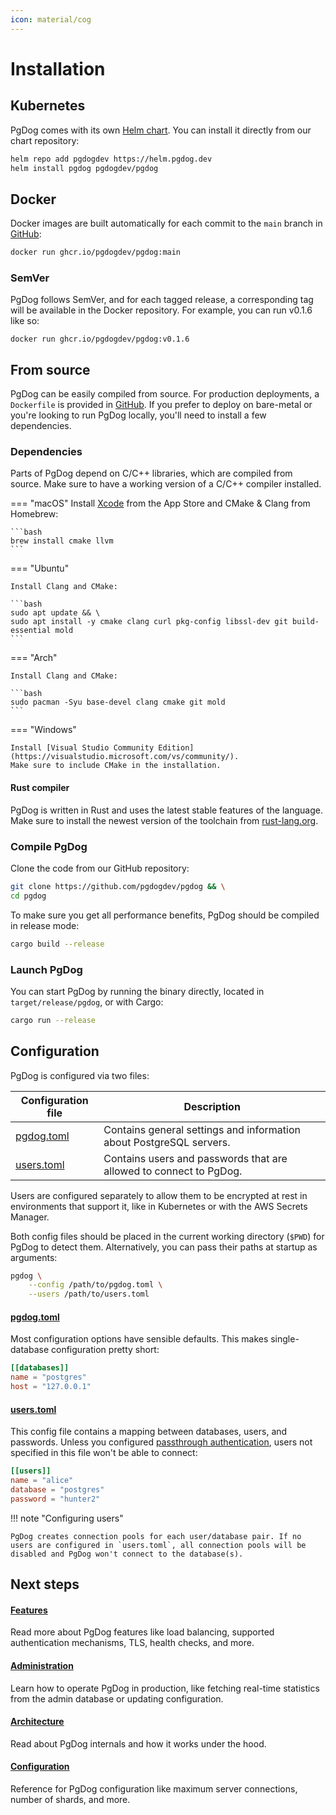 ```yaml
---
icon: material/cog
---
```

# Installation

## Kubernetes

PgDog comes with its own [Helm chart](https://github.com/pgdogdev/helm). You can install it directly from our chart repository:

```bash
helm repo add pgdogdev https://helm.pgdog.dev
helm install pgdog pgdogdev/pgdog
```

## Docker

Docker images are built automatically for each commit to the `main` branch in [GitHub](https://github.com/pgdogdev/pgdog/pkgs/container/pgdog):

```bash
docker run ghcr.io/pgdogdev/pgdog:main
```

### SemVer

PgDog follows SemVer, and for each tagged release, a corresponding tag will be available in the Docker repository. For example, you can run v0.1.6 like so:

```
docker run ghcr.io/pgdogdev/pgdog:v0.1.6
```

## From source

PgDog can be easily compiled from source. For production deployments, a `Dockerfile` is provided in [GitHub](https://github.com/pgdogdev/pgdog/tree/main/Dockerfile). If you prefer to deploy on bare-metal or you're looking to run PgDog locally, you'll need to install a few dependencies.

### Dependencies

Parts of PgDog depend on C/C++ libraries, which are compiled from source. Make sure to have a working version of a C/C++ compiler installed.

=== "macOS"
    Install [Xcode](https://developer.apple.com/xcode/) from the App Store and CMake & Clang from Homebrew:

    ```bash
    brew install cmake llvm
    ```

=== "Ubuntu"

    Install Clang and CMake:

    ```bash
    sudo apt update && \
    sudo apt install -y cmake clang curl pkg-config libssl-dev git build-essential mold
    ```

=== "Arch"

    Install Clang and CMake:

    ```bash
    sudo pacman -Syu base-devel clang cmake git mold
    ```

=== "Windows"

    Install [Visual Studio Community Edition](https://visualstudio.microsoft.com/vs/community/).
    Make sure to include CMake in the installation.

#### Rust compiler

PgDog is written in Rust and uses the latest stable features of the language. Make sure to install the newest version of the toolchain from [rust-lang.org](https://rust-lang.org).

### Compile PgDog

Clone the code from our GitHub repository:

```bash
git clone https://github.com/pgdogdev/pgdog && \
cd pgdog
```

To make sure you get all performance benefits, PgDog should be compiled in release mode:

```bash
cargo build --release
```

### Launch PgDog

You can start PgDog by running the binary directly, located in `target/release/pgdog`, or with Cargo:

```bash
cargo run --release
```

## Configuration

PgDog is configured via two files:

| Configuration file | Description |
|-|-|
| [pgdog.toml](configuration/index.md) | Contains general settings and information about PostgreSQL servers. |
| [users.toml](configuration/users.toml/users.md) | Contains users and passwords that are allowed to connect to PgDog. |

Users are configured separately to allow them to be encrypted at rest in environments that support it, like in Kubernetes or with the AWS Secrets Manager.

Both config files should be placed in the current working directory (`$PWD`) for PgDog to detect them. Alternatively,
you can pass their paths at startup as arguments:

```bash
pgdog \
    --config /path/to/pgdog.toml \
    --users /path/to/users.toml
```

#### [pgdog.toml](configuration/pgdog.toml/general.md)

Most configuration options have sensible defaults. This makes single-database configuration pretty short:

```toml
[[databases]]
name = "postgres"
host = "127.0.0.1"
```

#### [users.toml](configuration/users.toml/users.md)

This config file contains a mapping between databases, users, and passwords. Unless you configured [passthrough authentication](features/authentication.md#passthrough-authentication), users not specified in this file won't be able to connect:

```toml
[[users]]
name = "alice"
database = "postgres"
password = "hunter2"
```

!!! note "Configuring users"

    PgDog creates connection pools for each user/database pair. If no users are configured in `users.toml`, all connection pools will be disabled and PgDog won't connect to the database(s).

## Next steps

<div class="grid">
    <div>
        <h4><a href="/features/">Features</a></h4>
        <p>Read more about PgDog features like load balancing, supported authentication mechanisms, TLS, health checks, and more.</p>
    </div>
    <div>
        <h4><a href="/administration/">Administration</a></h4>
        <p>Learn how to operate PgDog in production, like fetching real-time statistics from the admin database or updating configuration.</p>
    </div>
    <div>
        <h4><a href="/architecture/">Architecture</a></h4>
        <p>Read about PgDog internals and how it works under the hood.</p>
    </div>
    <div>
        <h4><a href="/configuration/">Configuration</a></h4>
        <p>Reference for PgDog configuration like maximum server connections, number of shards, and more.</p>
    </div>
</div>
